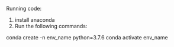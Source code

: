 Running code:

1) install anaconda
2) Run the following commands:

conda create -n env_name python=3.7.6
conda activate env_name
